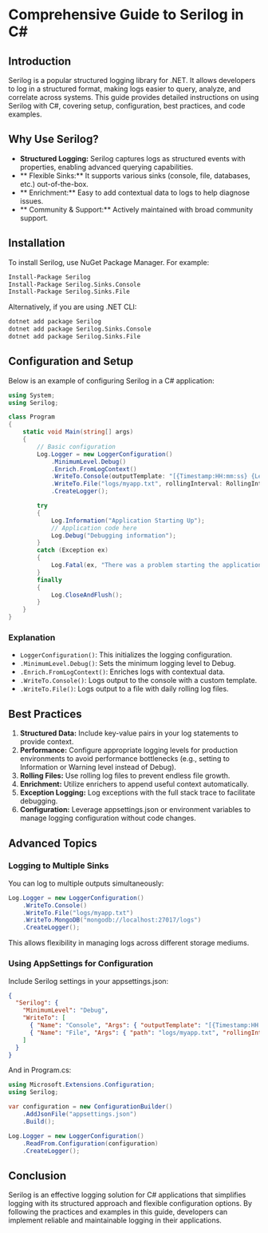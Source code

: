 <!-- nao7sep | o3-mini-high | 2025-03-31T02:47:50Z -->

# Comprehensive Guide to Serilog in C#

## Introduction
Serilog is a popular structured logging library for .NET. It allows developers to log in a structured format, making logs easier to query, analyze, and correlate across systems. This guide provides detailed instructions on using Serilog with C#, covering setup, configuration, best practices, and code examples.

## Why Use Serilog?
- **Structured Logging:** Serilog captures logs as structured events with properties, enabling advanced querying capabilities.
- ** Flexible Sinks:** It supports various sinks (console, file, databases, etc.) out-of-the-box.
- ** Enrichment:** Easy to add contextual data to logs to help diagnose issues.
- ** Community & Support:** Actively maintained with broad community support.

## Installation
To install Serilog, use NuGet Package Manager. For example:
```bash
Install-Package Serilog
Install-Package Serilog.Sinks.Console
Install-Package Serilog.Sinks.File
```
Alternatively, if you are using .NET CLI:
```bash
dotnet add package Serilog
dotnet add package Serilog.Sinks.Console
dotnet add package Serilog.Sinks.File
```

## Configuration and Setup
Below is an example of configuring Serilog in a C# application:
```csharp
using System;
using Serilog;

class Program
{
    static void Main(string[] args)
    {
        // Basic configuration
        Log.Logger = new LoggerConfiguration()
            .MinimumLevel.Debug()
            .Enrich.FromLogContext()
            .WriteTo.Console(outputTemplate: "[{Timestamp:HH:mm:ss} {Level}] {Message}{NewLine}{Exception}")
            .WriteTo.File("logs/myapp.txt", rollingInterval: RollingInterval.Day)
            .CreateLogger();

        try
        {
            Log.Information("Application Starting Up");
            // Application code here
            Log.Debug("Debugging information");
        }
        catch (Exception ex)
        {
            Log.Fatal(ex, "There was a problem starting the application");
        }
        finally
        {
            Log.CloseAndFlush();
        }
    }
}
```
### Explanation
- `LoggerConfiguration()`: This initializes the logging configuration.
- `.MinimumLevel.Debug()`: Sets the minimum logging level to Debug.
- `.Enrich.FromLogContext()`: Enriches logs with contextual data.
- `.WriteTo.Console()`: Logs output to the console with a custom template.
- `.WriteTo.File()`: Logs output to a file with daily rolling log files.

## Best Practices
1. **Structured Data:** Include key-value pairs in your log statements to provide context.
2. **Performance:** Configure appropriate logging levels for production environments to avoid performance bottlenecks (e.g., setting to Information or Warning level instead of Debug).
3. **Rolling Files:** Use rolling log files to prevent endless file growth.
4. **Enrichment:** Utilize enrichers to append useful context automatically.
5. **Exception Logging:** Log exceptions with the full stack trace to facilitate debugging.
6. **Configuration:** Leverage appsettings.json or environment variables to manage logging configuration without code changes.

## Advanced Topics
### Logging to Multiple Sinks
You can log to multiple outputs simultaneously:
```csharp
Log.Logger = new LoggerConfiguration()
    .WriteTo.Console()
    .WriteTo.File("logs/myapp.txt")
    .WriteTo.MongoDB("mongodb://localhost:27017/logs")
    .CreateLogger();
```
This allows flexibility in managing logs across different storage mediums.

### Using AppSettings for Configuration
Include Serilog settings in your appsettings.json:
```json
{
  "Serilog": {
    "MinimumLevel": "Debug",
    "WriteTo": [
      { "Name": "Console", "Args": { "outputTemplate": "[{Timestamp:HH:mm:ss} {Level}] {Message}{NewLine}{Exception}" } },
      { "Name": "File", "Args": { "path": "logs/myapp.txt", "rollingInterval": "Day" } }
    ]
  }
}
```
And in Program.cs:
```csharp
using Microsoft.Extensions.Configuration;
using Serilog;

var configuration = new ConfigurationBuilder()
    .AddJsonFile("appsettings.json")
    .Build();

Log.Logger = new LoggerConfiguration()
    .ReadFrom.Configuration(configuration)
    .CreateLogger();
```

## Conclusion
Serilog is an effective logging solution for C# applications that simplifies logging with its structured approach and flexible configuration options. By following the practices and examples in this guide, developers can implement reliable and maintainable logging in their applications.
